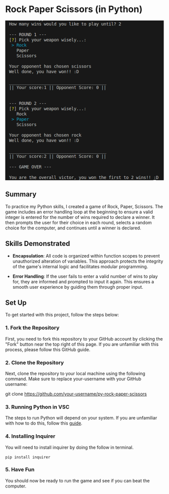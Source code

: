 # Rock Paper Scissors (in Python)

![Rock Paper Scissors Screenshot](./demo.png)

## Summary

To practice my Python skills, I created a game of Rock, Paper, Scissors. The game includes an error handling loop at the beginning to ensure a valid integer is entered for the number of wins required to declare a winner. It then prompts the user for their choice in each round, selects a random choice for the computer, and continues until a winner is declared.

## Skills Demonstrated

- **Encapsulation**: All code is organized within function scopes to prevent unauthorized alteration of variables. This approach protects the integrity of the game's internal logic and facilitates modular programming.

- **Error Handling**: If the user fails to enter a valid number of wins to play for, they are informed and prompted to input it again. This ensures a smooth user experience by guiding them through proper input.

## Set Up

To get started with this project, follow the steps below:

### 1. Fork the Repository

First, you need to fork this repository to your GitHub account by clicking the "Fork" button near the top right of this page. If you are unfamiliar with this process, please follow this GitHub guide.

### 2. Clone the Repository
Next, clone the repository to your local machine using the following command. Make sure to replace your-username with your GitHub username:

git clone https://github.com/your-username/py-rock-paper-scissors

### 3. Running Python in VSC

The steps to run Python will depend on your system. If you are unfamiliar with how to do this, follow this [guide](https://code.visualstudio.com/docs/python/python-tutorial).

### 4. Installing Inquirer

You will need to install inquirer by doing the follow in terminal.

```
pip install inquirer
```

### 5. Have Fun

You should now be ready to run the game and see if you can beat the computer.
